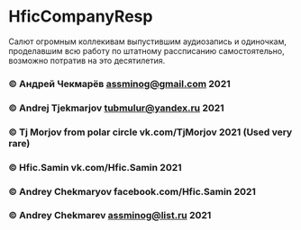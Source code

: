 # HficCompanyResp
Салют огромным коллекивам выпустившим аудиозапись и одиночкам, проделавшим всю работу по штатному рассписанию самостоятельно, возможно потратив на это десятилетия.

### © Андрей Чекмарёв assminog@gmail.com 2021
### © Andrej Tjekmarjov tubmulur@yandex.ru 2021
### © Tj Morjov from polar circle vk.com/TjMorjov  2021 (Used very rare)
### © Hfic.Samin vk.com/Hfic.Samin 2021
### © Andrey Chekmaryov facebook.com/Hfic.Samin 2021
### © Andrey Chekmarev assminog@list.ru 2021
